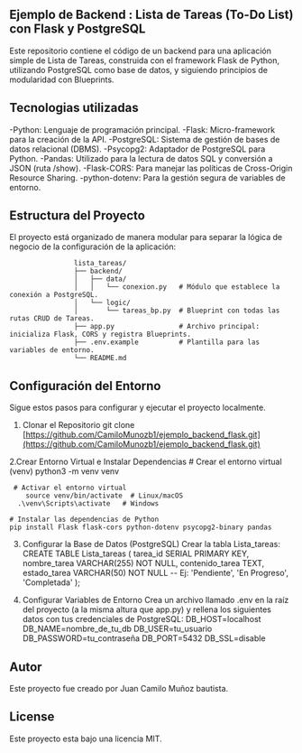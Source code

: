 ## Ejemplo de Backend :  Lista de Tareas (To-Do List) con Flask y PostgreSQL
Este repositorio contiene el código de un backend para una aplicación simple de Lista de Tareas, construida con el framework Flask de Python, utilizando PostgreSQL como base de datos, y siguiendo principios de modularidad con Blueprints.

## Tecnologias utilizadas
-Python: Lenguaje de programación principal.
-Flask: Micro-framework para la creación de la API.
-PostgreSQL: Sistema de gestión de bases de datos relacional (DBMS).
-Psycopg2: Adaptador de PostgreSQL para Python.
-Pandas: Utilizado para la lectura de datos SQL y conversión a JSON (ruta /show).
-Flask-CORS: Para manejar las políticas de Cross-Origin Resource Sharing.
-python-dotenv: Para la gestión segura de variables de entorno.

## Estructura del Proyecto
El proyecto está organizado de manera modular para separar la lógica de negocio de la configuración de la aplicación:

                    lista_tareas/
                    ├── backend/
                    │   ├── data/
                    │   │   └── conexion.py   # Módulo que establece la conexión a PostgreSQL.
                    │   └── logic/
                    │       └── tareas_bp.py  # Blueprint con todas las rutas CRUD de Tareas.
                    ├── app.py                # Archivo principal: inicializa Flask, CORS y registra Blueprints.
                    ├── .env.example          # Plantilla para las variables de entorno.
                    └── README.md
                    

##  Configuración del Entorno
Sigue estos pasos para configurar y ejecutar el proyecto localmente.
1. Clonar el Repositorio
          git clone [https://github.com/CamiloMunozb1/ejemplo_backend_flask.git](https://github.com/CamiloMunozb1/ejemplo_backend_flask.git)
   
2.Crear Entorno Virtual e Instalar Dependencias
     # Crear el entorno virtual (venv)
        python3 -m venv venv
  
     # Activar el entorno virtual
        source venv/bin/activate  # Linux/macOS
      .\venv\Scripts\activate   # Windows

    # Instalar las dependencias de Python
    pip install Flask flask-cors python-dotenv psycopg2-binary pandas

3. Configurar la Base de Datos (PostgreSQL)
        Crear la tabla Lista_tareas:
            CREATE TABLE Lista_tareas (
           tarea_id SERIAL PRIMARY KEY,
           nombre_tarea VARCHAR(255) NOT NULL,
           contenido_tarea TEXT,
           estado_tarea VARCHAR(50) NOT NULL -- Ej: 'Pendiente', 'En Progreso', 'Completada'
        );

4. Configurar Variables de Entorno
   Crea un archivo llamado .env en la raíz del proyecto (a la misma altura que app.py) y rellena los siguientes datos con tus credenciales de PostgreSQL:
            DB_HOST=localhost
            DB_NAME=nombre_de_tu_db
            DB_USER=tu_usuario
            DB_PASSWORD=tu_contraseña
            DB_PORT=5432
            DB_SSL=disable

## Autor
  Este proyecto fue creado por Juan Camilo Muñoz bautista.

## License
  Este proyecto esta bajo una licencia MIT.



  


